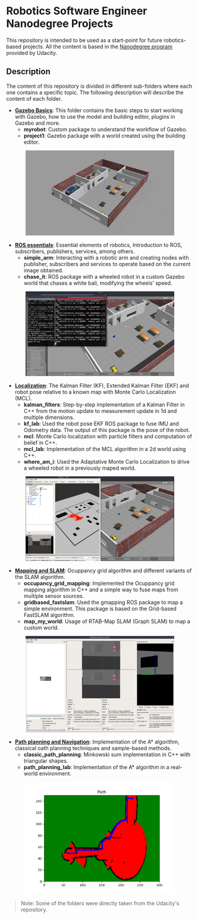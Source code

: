 # Robotics Software Engineer Nanodegree Projects

This repository is intended to be used as a start-point for future robotics-based projects. All the content is based in the [Nanodegree program](https://www.udacity.com/course/robotics-software-engineer--nd209) provided by Udacity. 


## Description

The content of this repository is divided in different sub-folders where each one contains a specific topic. The following description will describe the content of each folder.

 - [**Gazebo Basics**](https://github.com/MikeS96/robotics_software_nd/tree/master/gazebo_basics): This folder contains the basic steps to start working with Gazebo, how to use the model and building editor, plugins in Gazebo and more.
	 - **myrobot**: Custom package to understand the workflow of Gazebo.
	 - **project1**: Gazebo package with a world created using the building editor.
	 
<div  align="center">
<img  src="./gazebo_basics/images/world.jpg" width="400">
</div>

 - [**ROS essentials**](https://github.com/MikeS96/robotics_software_nd/tree/master/ros_essentials): Essential elements of robotics, Introduction to ROS, subscribers, publishers, services, among others.
	 - **simple_arm**: Interacting with a robotic arm and creating nodes with publisher, subscribers and services to operate based on the current image obtained.
	 - **chase_it**: ROS package with a wheeled robot in a custom Gazebo world that chases a white ball, modifying the wheels' speed.

<div  align="center">
<img  src="./ros_essentials/images/ball_chaser.png" width="400">
</div>

 - **[Localization](https://github.com/MikeS96/robotics_software_nd/tree/master/localization)**: The Kalman Filter (KF), Extended Kalman Filter (EKF) and robot pose relative to a known map with Monte Carlo Localization (MCL).
	 - **kalman_filters**: Step-by-step implementation of a Kalman Filter in C++ from the motion update to measurement update in 1d and multiple dimensions.
	 - **kf_lab**: Used the robot pose EKF ROS package to fuse IMU and Odometry data. The output of this package is the pose of the robot. 
	 - **mcl**: Monte Carlo localization with particle filters and computation of belief in C++.
	 - **mcl_lab**: Implementation of the MCL algorithm in a 2d world using C++.
	 - **where_am_i**: Used the Adaptative Monte Carlo Localization to drive a wheeled robot in a previously maped world.

<div  align="center">
<img  src="./localization/images/amcl.png" width="400">
</div>

 - [**Mapping and SLAM**](https://github.com/MikeS96/robotics_software_nd/tree/master/mapping_slam): Ocuppancy grid algorithm and different variants of the SLAM algorithm. 
	 - **occupancy_grid_mapping**: Implemented the Ocuppancy grid mapping algorithm in C++ and a simple way to fuse maps from multiple sensor sources.
	 - **gridbased_fastslam**: Used the gmapping ROS package to map a simple environment. This package is based on the Grid-based FastSLAM algorithm.
	 - **map_my_world**: Usage of RTAB-Map SLAM (Graph SLAM) to map a custom world.
 
<div  align="center">
<img  src="./mapping_slam/images/graph_slam.png" width="400">
</div>

 - [**Path planning and Navigation**](https://github.com/MikeS96/robotics_software_nd/tree/master/path_planning): Implementation of the A* algorithm, classical oath planning techniques and sample-based methods.
	 - **classic_path_planning**: Minkowski sum implementation in C++ with triangular shapes.
	 - **path_planning_lab**: Implementation of the A* algorithm in a real-world environment.

<div  align="center">
<img  src="./path_planning/path_planning_lab/a_star_real_world/Images/Path.png" width="400">
</div>

> Note: Some of the folders were directly taken from the Udacity's repository.



